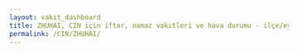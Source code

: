 ```yaml
---
layout: vakit_dashboard
title: ZHUHAI, CIN için iftar, namaz vakitleri ve hava durumu - ilçe/eyalet seç
permalink: /CIN/ZHUHAI/
---
```


<script type="text/javascript">
  var GLOBAL_COUNTRY = 'CIN';
  var GLOBAL_CITY = 'ZHUHAI';
  var GLOBAL_STATE = '';
  var lat = 72;
  var lon = 21;
</script>
